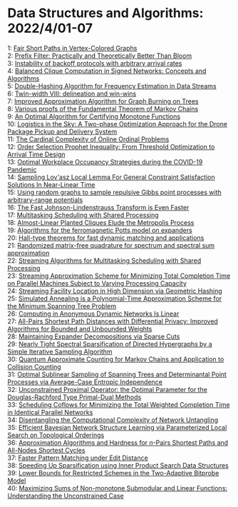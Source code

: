 # Data Structures and Algorithms: 2022/4/01-07  
1: [Fair Short Paths in Vertex-Colored Graphs](https://doi.org/10.48550/arXiv.2203.17132)  
2: [Prefix Filter: Practically and Theoretically Better Than Bloom](https://doi.org/10.48550/arXiv.2203.17139)  
3: [Instability of backoff protocols with arbitrary arrival rates](https://doi.org/10.48550/arXiv.2203.17144)  
4: [Balanced Clique Computation in Signed Networks: Concepts and Algorithms](https://doi.org/10.48550/arXiv.2204.00515)  
5: [Double-Hashing Algorithm for Frequency Estimation in Data Streams](https://doi.org/10.48550/arXiv.2204.00650)  
6: [Twin-width VIII: delineation and win-wins](https://doi.org/10.48550/arXiv.2204.00722)  
7: [Improved Approximation Algorithm for Graph Burning on Trees](https://doi.org/10.48550/arXiv.2204.00772)  
8: [Various proofs of the Fundamental Theorem of Markov Chains](https://doi.org/10.48550/arXiv.2204.00784)  
9: [An Optimal Algorithm for Certifying Monotone Functions](https://doi.org/10.48550/arXiv.2204.01224)  
10: [Logistics in the Sky: A Two-phase Optimization Approach for the Drone  Package Pickup and Delivery System](https://doi.org/10.48550/arXiv.2204.01335)  
11: [The Cardinal Complexity of Online Ordinal Problems](https://doi.org/10.48550/arXiv.2204.01418)  
12: [Order Selection Prophet Inequality: From Threshold Optimization to  Arrival Time Design](https://doi.org/10.48550/arXiv.2204.01425)  
13: [Optimal Workplace Occupancy Strategies during the COVID-19 Pandemic](https://doi.org/10.48550/arXiv.2204.01444)  
14: [Sampling Lov\'asz Local Lemma For General Constraint Satisfaction  Solutions In Near-Linear Time](https://doi.org/10.48550/arXiv.2204.01520)  
15: [Using random graphs to sample repulsive Gibbs point processes with  arbitrary-range potentials](https://doi.org/10.48550/arXiv.2204.01793)  
16: [The Fast Johnson-Lindenstrauss Transform is Even Faster](https://doi.org/10.48550/arXiv.2204.01800)  
17: [Multitasking Scheduling with Shared Processing](https://doi.org/10.48550/arXiv.2204.01859)  
18: [Almost-Linear Planted Cliques Elude the Metropolis Process](https://doi.org/10.48550/arXiv.2204.01911)  
19: [Algorithms for the ferromagnetic Potts model on expanders](https://doi.org/10.48550/arXiv.2204.01923)  
20: [Hall-type theorems for fast dynamic matching and applications](https://doi.org/10.48550/arXiv.2204.01936)  
21: [Randomized matrix-free quadrature for spectrum and spectral sum  approximation](https://doi.org/10.48550/arXiv.2204.01941)  
22: [Streaming Algorithms for Multitasking Scheduling with Shared Processing](https://doi.org/10.48550/arXiv.2204.01970)  
23: [Streaming Approximation Scheme for Minimizing Total Completion Time on  Parallel Machines Subject to Varying Processing Capacity](https://doi.org/10.48550/arXiv.2204.01976)  
24: [Streaming Facility Location in High Dimension via Geometric Hashing](https://doi.org/10.48550/arXiv.2204.02095)  
25: [Simulated Annealing is a Polynomial-Time Approximation Scheme for the  Minimum Spanning Tree Problem](https://doi.org/10.48550/arXiv.2204.02097)  
26: [Computing in Anonymous Dynamic Networks Is Linear](https://doi.org/10.48550/arXiv.2204.02128)  
27: [All-Pairs Shortest Path Distances with Differential Privacy: Improved  Algorithms for Bounded and Unbounded Weights](https://doi.org/10.48550/arXiv.2204.02335)  
28: [Maintaining Expander Decompositions via Sparse Cuts](https://doi.org/10.48550/arXiv.2204.02519)  
29: [Nearly Tight Spectral Sparsification of Directed Hypergraphs by a Simple  Iterative Sampling Algorithm](https://doi.org/10.48550/arXiv.2204.02537)  
30: [Quantum Approximate Counting for Markov Chains and Application to  Collision Counting](https://doi.org/10.48550/arXiv.2204.02552)  
31: [Optimal Sublinear Sampling of Spanning Trees and Determinantal Point  Processes via Average-Case Entropic Independence](https://doi.org/10.48550/arXiv.2204.02570)  
32: [Unconstrained Proximal Operator: the Optimal Parameter for the  Douglas-Rachford Type Primal-Dual Methods](https://doi.org/10.48550/arXiv.2204.02642)  
33: [Scheduling Coflows for Minimizing the Total Weighted Completion Time in  Identical Parallel Networks](https://doi.org/10.48550/arXiv.2204.02651)  
34: [Disentangling the Computational Complexity of Network Untangling](https://doi.org/10.48550/arXiv.2204.02668)  
35: [Efficient Bayesian Network Structure Learning via Parameterized Local  Search on Topological Orderings](https://doi.org/10.48550/arXiv.2204.02902)  
36: [Approximation Algorithms and Hardness for $n$-Pairs Shortest Paths and  All-Nodes Shortest Cycles](https://doi.org/10.48550/arXiv.2204.03076)  
37: [Faster Pattern Matching under Edit Distance](https://doi.org/10.48550/arXiv.2204.03087)  
38: [Speeding Up Sparsification using Inner Product Search Data Structures](https://doi.org/10.48550/arXiv.2204.03209)  
39: [Lower Bounds for Restricted Schemes in the Two-Adaptive Bitprobe Model](https://doi.org/10.48550/arXiv.2204.03266)  
40: [Maximizing Sums of Non-monotone Submodular and Linear Functions:  Understanding the Unconstrained Case](https://doi.org/10.48550/arXiv.2204.03412)  